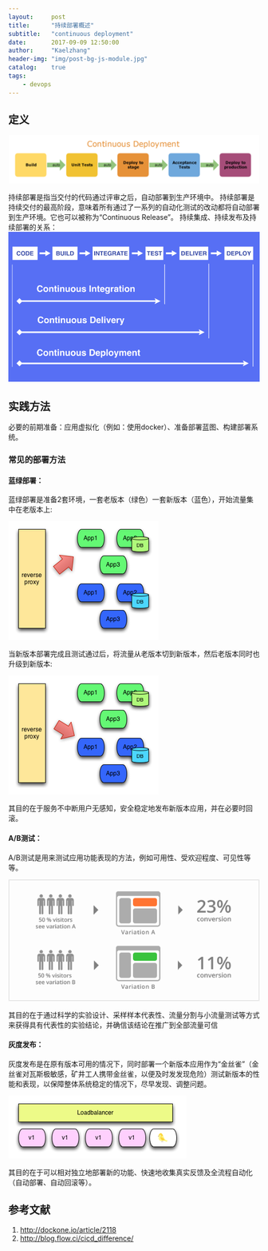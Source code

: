 ```yaml
---
layout:     post
title:      "持续部署概述"
subtitle:   "continuous deployment"
date:       2017-09-09 12:50:00
author:     "Kaelzhang"
header-img: "img/post-bg-js-module.jpg"
catalog:    true
tags:
    - devops
---
```


## 定义

![cd](/img/in-post/cd/cd.png)

持续部署是指当交付的代码通过评审之后，自动部署到生产环境中。
持续部署是持续交付的最高阶段，意味着所有通过了一系列的自动化测试的改动都将自动部署到生产环境。它也可以被称为“Continuous Release”。
持续集成、持续发布及持续部署的关系：
![cd](/img/in-post/cd/continuous.png)

## 实践方法
必要的前期准备：应用虚拟化（例如：使用docker）、准备部署蓝图、构建部署系统。

### 常见的部署方法

#### 蓝绿部署：
蓝绿部署是准备2套环境，一套老版本（绿色）一套新版本（蓝色），开始流量集中在老版本上:

![cd](/img/in-post/cd/green.png)

当新版本部署完成且测试通过后，将流量从老版本切到新版本，然后老版本同时也升级到新版本:

![cd](/img/in-post/cd/blue.png)

其目的在于服务不中断用户无感知，安全稳定地发布新版本应用，并在必要时回滚。

#### A/B测试：
A/B测试是用来测试应用功能表现的方法，例如可用性、受欢迎程度、可见性等等。

![cd](/img/in-post/cd/AB.png)

其目的在于通过科学的实验设计、采样样本代表性、流量分割与小流量测试等方式来获得具有代表性的实验结论，并确信该结论在推广到全部流量可信


#### 灰度发布：
灰度发布是在原有版本可用的情况下，同时部署一个新版本应用作为“金丝雀”（金丝雀对瓦斯极敏感，矿井工人携带金丝雀，以便及时发发现危险）测试新版本的性能和表现，以保障整体系统稳定的情况下，尽早发现、调整问题。

![cd](/img/in-post/cd/gray.png)

其目的在于可以相对独立地部署新的功能、快速地收集真实反馈及全流程自动化（自动部署、自动回滚等）。

## 参考文献
1. http://dockone.io/article/2118
2. http://blog.flow.ci/cicd_difference/


